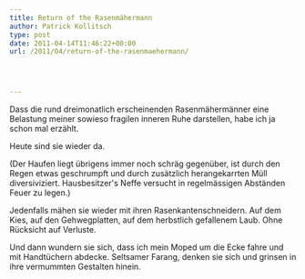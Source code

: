 ```yaml
---
title: Return of the Rasenmähermann
author: Patrick Kollitsch
type: post
date: 2011-04-14T11:46:22+00:00
url: /2011/04/return-of-the-rasenmaehermann/




---
```

Dass die rund dreimonatlich erscheinenden Rasenmähermänner eine Belastung meiner sowieso fragilen inneren Ruhe darstellen, habe ich ja schon mal erzählt. 

Heute sind sie wieder da. 

(Der Haufen liegt übrigens immer noch schräg gegenüber, ist durch den Regen etwas geschrumpft und durch zusätzlich herangekarrten Müll diversiviziert. Hausbesitzer's Neffe versucht in regelmässigen Abständen Feuer zu legen.)

Jedenfalls mähen sie wieder mit ihren Rasenkantenschneidern. Auf dem Kies, auf den Gehwegplatten, auf dem herbstlich gefallenem Laub. Ohne Rücksicht auf Verluste. 

Und dann wundern sie sich, dass ich mein Moped um die Ecke fahre und mit Handtüchern abdecke. Seltsamer Farang, denken sie sich und grinsen in ihre vermummten Gestalten hinein.
